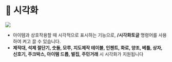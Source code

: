 # 🐣 시각화



![](../../.gitbook/assets/2022-06-30\_20.36.29.png)

* 아이템과 상호작용할 때 시각적으로 표시하는 기능으로, **/시각화토글** 명령어를 사용하여 켜고 끌 수 있습니다.
* **제작대, 석제 절단기, 숫돌, 모루, 지도제작 테이블, 인첸트, 화로, 양조, 베틀, 상자, 신호기, 주크박스, 아이템 드롭, 벌집, 주민거래** 시 시각화가 지원됩니다
